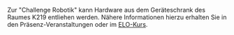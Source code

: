 

Zur "Challenge Robotik" kann Hardware aus dem Geräteschrank des Raumes K219 entliehen werden. Nähere Informationen hierzu erhalten Sie in den Präsenz-Veranstaltungen oder im [ELO-Kurs](https://elearning.oth-regensburg.de).